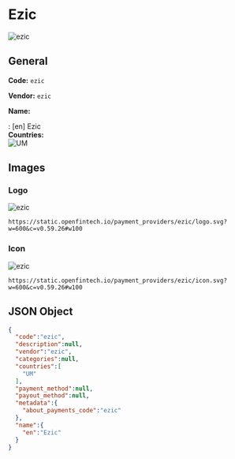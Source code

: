 
# Ezic 
![ezic](https://static.openfintech.io/payment_providers/ezic/logo.svg?w=600&c=v0.59.26#w100)  

## General 
 
**Code:** `ezic`  
 
**Vendor:** `ezic`  
 
**Name:**  
 
:	[en] Ezic  
**Countries:**  
![UM](https://cdnjs.cloudflare.com/ajax/libs/flag-icon-css/3.3.0/flags/4x3/UM.svg#w24)  
 

## Images 

### Logo 
 
![ezic](https://static.openfintech.io/payment_providers/ezic/logo.svg?w=600&c=v0.59.26#w100)  

```
https://static.openfintech.io/payment_providers/ezic/logo.svg?w=600&c=v0.59.26#w100
```  

### Icon 
 
![ezic](https://static.openfintech.io/payment_providers/ezic/icon.svg?w=600&c=v0.59.26#w100)  

```
https://static.openfintech.io/payment_providers/ezic/icon.svg?w=600&c=v0.59.26#w100
```  

## JSON Object 

```json
{
  "code":"ezic",
  "description":null,
  "vendor":"ezic",
  "categories":null,
  "countries":[
    "UM"
  ],
  "payment_method":null,
  "payout_method":null,
  "metadata":{
    "about_payments_code":"ezic"
  },
  "name":{
    "en":"Ezic"
  }
}
```  
